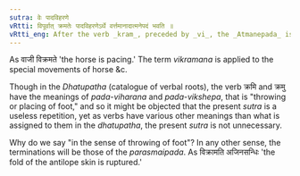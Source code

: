 ```yaml
---
sutra: वेः पादविहरणे
vRtti: विपूर्वात् क्रमतेः पादविहरणेऽर्थे वर्त्तमानादात्मनेपदं भवति ॥
vRtti_eng: After the verb _kram_, preceded by _vi_, the _Atmanepada_ is employed, when used in the sense of \"placing of foot-steps.'
---
```

As वाजी विक्रमते 'the horse is pacing.' The term _vikramana_ is applied to the special movements of horse &c.

Though in the _Dhatupatha_ (catalogue of verbal roots), the verb क्रमि and क्रमु have the meanings of _pada_-_viharana_ and _pada_-_vikshepa_, that is "throwing or placing of foot," and so it might be objected that the present _sutra_ is a useless repetition, yet as verbs have various other meanings than what is assigned to them in the _dhatupatha_, the present _sutra_ is not unnecessary.

Why do we say "in the sense of throwing of foot"? In any other sense, the terminations will be those of the _parasmaipada_. As विक्रामति अजिनसन्धिः 'the fold of the antilope skin is ruptured.'
